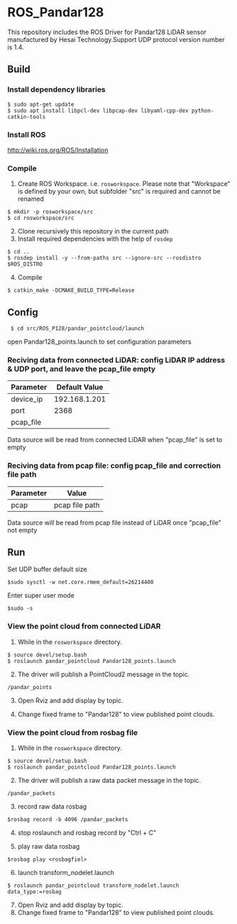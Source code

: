 # ROS_Pandar128

This repository includes the ROS Driver for Pandar128 LiDAR sensor manufactured by Hesai Technology.Support UDP protocol version number is 1.4.


## Build

### Install dependency libraries
```
$ sudo apt-get update
$ sudo apt install libpcl-dev libpcap-dev libyaml-cpp-dev python-catkin-tools
```

### Install ROS
http://wiki.ros.org/ROS/Installation

### Compile

1. Create ROS Workspace. i.e. `rosworkspace`. Please note that "Workspace" is defined by your own, but subfolder "src" is required and cannot be renamed 
```
$ mkdir -p rosworkspace/src
$ cd rosworkspace/src
```

2. Clone recursively this repository in the current path
3. Install required dependencies with the help of `rosdep`
```
$ cd ..
$ rosdep install -y --from-paths src --ignore-src --rosdistro $ROS_DISTRO
```

4. Compile
```
$ catkin_make -DCMAKE_BUILD_TYPE=Release
```


## Config
```
 $ cd src/ROS_P128/pandar_pointcloud/launch
```
open Pandar128_points.launch to set configuration parameters

### Reciving data from connected LiDAR: config LiDAR IP address & UDP port, and leave the pcap_file empty

|Parameter | Default Value|
|---------|---------------|
|device_ip |192.168.1.201|
|port |2368|
|pcap_file ||

Data source will be read from connected LiDAR when "pcap_file" is set to empty

### Reciving data from pcap file: config pcap_file and correction file path

|Parameter | Value|
|---------|---------------|
|pcap |pcap file path|

Data source will be read from pcap file instead of LiDAR once "pcap_file" not empty


## Run

Set UDP buffer default size
```
$sudo sysctl -w net.core.rmem_default=26214400
```
Enter super user mode
```
$sudo -s
```

### View the point cloud from connected LiDAR

1. While in the `rosworkspace` directory.
```
$ source devel/setup.bash
$ roslaunch pandar_pointcloud Pandar128_points.launch
```

2. The driver will publish a PointCloud2 message in the topic.
```
/pandar_points
```

3. Open Rviz and add display by topic.

4. Change fixed frame to "Pandar128" to view published point clouds.

### View the point cloud from rosbag file

1. While in the `rosworkspace` directory.
```
$ source devel/setup.bash
$ roslaunch pandar_pointcloud Pandar128_points.launch
```

2. The driver will publish a raw data packet message in the topic.
```
/pandar_packets
```
3. record raw data rosbag
```
$rosbag record -b 4096 /pandar_packets
```

4. stop roslaunch and rosbag record by "Ctrl + C"

4. play raw data rosbag
```
$rosbag play <rosbagfiel>
```

6. launch transform_nodelet.launch
```
$ roslaunch pandar_pointcloud transform_nodelet.launch data_type:=rosbag
```
7. Open Rviz and add display by topic.
8. Change fixed frame to "Pandar128" to view published point clouds.